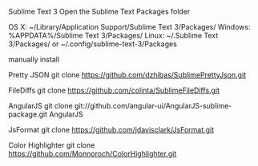 

Sublime Text 3
Open the Sublime Text Packages folder

OS X: ~/Library/Application Support/Sublime Text 3/Packages/
Windows: %APPDATA%/Sublime Text 3/Packages/
Linux: ~/.Sublime Text 3/Packages/ or ~/.config/sublime-text-3/Packages

manually install

Pretty JSON
git clone https://github.com/dzhibas/SublimePrettyJson.git
  

File​Diffs
git clone https://github.com/colinta/SublimeFileDiffs.git

AngularJS
git clone git://github.com/angular-ui/AngularJS-sublime-package.git AngularJS

Js​Format
git clone https://github.com/jdavisclark/JsFormat.git

Color Highlighter
git clone https://github.com/Monnoroch/ColorHighlighter.git
